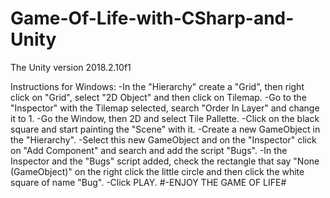 # Game-Of-Life-with-CSharp-and-Unity
The Unity version 2018.2.10f1

Instructions for Windows:
-In the "Hierarchy" create a "Grid", then right click on "Grid", select "2D Object" and then click on Tilemap.
-Go to the "Inspector" with the Tilemap selected, search "Order In Layer" and change it to 1.
-Go the Window, then 2D and select Tile Pallette.
-Click on the black square and start painting the "Scene" with it.
-Create a new GameObject in the "Hierarchy".
-Select this new GameObject and on the "Inspector" click on "Add Component" and search and add the script "Bugs".
-In the Inspector and the "Bugs" script added, check the rectangle that say "None (GameObject)" on the right click the little circle and then click the white square of name "Bug".
-Click PLAY.
#-ENJOY THE GAME OF LIFE#

